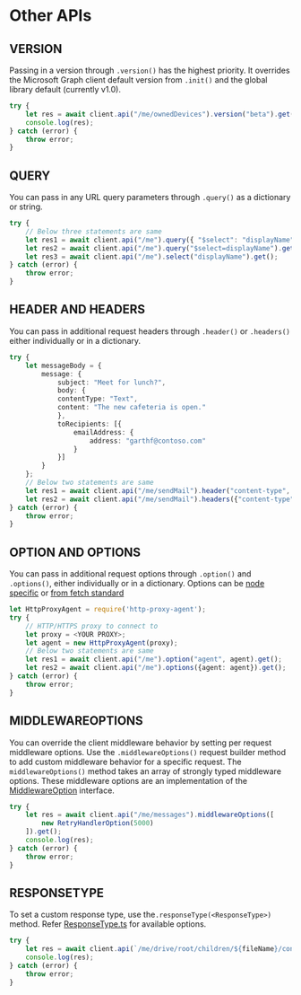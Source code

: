 # Other APIs

## VERSION

Passing in a version through `.version()` has the highest priority. It overrides the Microsoft Graph client default version from `.init()` and the global library default (currently v1.0).

```typescript
try {
    let res = await client.api("/me/ownedDevices").version("beta").get();
    console.log(res);
} catch (error) {
    throw error;
}
```

## QUERY

You can pass in any URL query parameters through `.query()` as a dictionary or string.

```typescript
try {
    // Below three statements are same
    let res1 = await client.api("/me").query({ "$select": "displayName" }).get();
    let res2 = await client.api("/me").query("$select=displayName").get();
    let res3 = await client.api("/me").select("displayName").get();
} catch (error) {
    throw error;
}
```

## HEADER AND HEADERS

You can pass in additional request headers through `.header()` or `.headers()` either individually or in a dictionary.

````typescript
try {
    let messageBody = {
        message: {
            subject: "Meet for lunch?",
            body: {
            contentType: "Text",
            content: "The new cafeteria is open."
            },
            toRecipients: [{
                emailAddress: {
                    address: "garthf@contoso.com"
                }
            }]
        }
    };
    // Below two statements are same
    let res1 = await client.api("/me/sendMail").header("content-type", "application/json").post(messageBody);
    let res2 = await client.api("/me/sendMail").headers({"content-type": "application/json"}).post(messageBody);
} catch (error) {
    throw error;
}
````

## OPTION AND OPTIONS

You can pass in additional request options through `.option()` and `.options()`, either individually or in a dictionary. Options can be [node specific](https://github.com/bitinn/node-fetch#options) or [from fetch standard](https://fetch.spec.whatwg.org/#requestinit)

```typescript
let HttpProxyAgent = require('http-proxy-agent');
try {
    // HTTP/HTTPS proxy to connect to
    let proxy = <YOUR PROXY>;
    let agent = new HttpProxyAgent(proxy);
    // Below two statements are same
    let res1 = await client.api("/me").option("agent", agent).get();
    let res2 = await client.api("/me").options({agent: agent}).get();
} catch (error) {
    throw error;
}
```

## MIDDLEWAREOPTIONS

You can override the client middleware behavior by setting per request middleware options. Use the `.middlewareOptions()` request builder method to add custom middleware behavior for a specific request. The `middlewareOptions()` method takes an array of strongly typed middleware options. These middleware options are an implementation of the [MiddlewareOption](../src/middleware/option/IMiddlewareOption.ts) interface.

```typescript
try {
    let res = await client.api("/me/messages").middlewareOptions([
        new RetryHandlerOption(5000)
    ]).get();
    console.log(res);
} catch (error) {
    throw error;
}
```

## RESPONSETYPE

To set a custom response type, use the`.responseType(<ResponseType>)` method. Refer [ResponseType.ts](./src/ResponseType.ts) for available options.

````typescript
try {
    let res = await client.api(`/me/drive/root/children/${fileName}/content`).responseType(MicrosoftGraph.ResponseType.BLOB).get();
    console.log(res);
} catch (error) {
    throw error;
}
````
